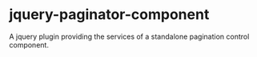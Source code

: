 jquery-paginator-component
==========================

A jquery plugin providing the services of a standalone pagination control component.
